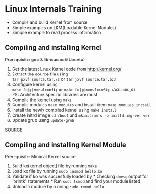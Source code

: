 Linux Internals Training
========================

* Compile and build Kernel from source
* Simple examples on LKM(Loadable Kernel Modules)
* Simiple example to read process information


Compiling and installing Kernel
----------------------------------------------------
Prerequisite: gcc & libncurses5(Ubuntu)

1. Get the latest Linux Kernel code from http://kernel.org/
2. Extract the source file using  
   `tar pxvf source.tar.xz` or `tar jxvf source.tar.bz3`
3. Configure kernel using  
   `make [x|g|menu]config` or `make [x|g|menu]config ARCH=x86_64`  
   PS: Architecture specific libraries are must
4. Compile the kernel using `make`
5. Compile modules `make modules` and install them `make modules_install`
6. Install the newly compiled kernel using `make install`
7. Create initrd image `cd /boot` and `mkinitramfs -o initfd.img-ver ver`
8. Update grub using `update-grub`

[SOURCE](http://www.cyberciti.biz/tips/compiling-linux-kernel-26.html)


Compiling and installing Kernel Module
----------------------------------------------------
Prerequisite: Minimal Kernel source

  1. Build ko(kernel object) file by running `make`
  2. Load ko file by running `sudo insmod hello.ko`
  3. Validate if ko was succesfully loaded by 
    * Checking `dmesg` output for 'printk' statements
    * Run `sudo lsmod` and find your module listed
  4. Unload a module by running `sudo rmmod hello`

